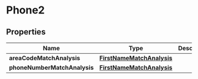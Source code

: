 

# Phone2


## Properties

| Name | Type | Description | Notes |
|------------ | ------------- | ------------- | -------------|
|**areaCodeMatchAnalysis** | [**FirstNameMatchAnalysis**](FirstNameMatchAnalysis.md) |  |  [optional] |
|**phoneNumberMatchAnalysis** | [**FirstNameMatchAnalysis**](FirstNameMatchAnalysis.md) |  |  [optional] |



